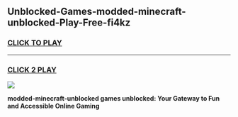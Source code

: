 
## Unblocked-Games-modded-minecraft-unblocked-Play-Free-fi4kz
<h3>
<a href="https://premium76.site?title=modded-minecraft-unblocked&ref=23A">CLICK TO PLAY</a></h3>
<hr>

<h3>
<a href="https://premium76.site?title=modded-minecraft-unblocked&ref=23A">CLICK 2 PLAY</a>
  
</h3>

<a href="https://premium76.site?title=modded-minecraft-unblocked&ref=23A"><img src="https://clearcache.store/games.png"></a>


**modded-minecraft-unblocked games unblocked: Your Gateway to Fun and Accessible Online Gaming**
